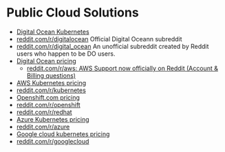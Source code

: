 # Public Cloud Solutions 
* [Digital Ocean Kubernetes](https://www.digitalocean.com/products/kubernetes/) 
 * [reddit.com/r/digitalocean](https://www.reddit.com/r/digitalocean) Official Digital Oceann subreddit
 * [reddit.com/r/digital_ocean](https://www.reddit.com/r/digital_ocean/) An unofficial subreddit created by Reddit users who happen to be DO users.
* [Digital Ocean pricing](https://www.digitalocean.com/pricing/)
  * [reddit.com/r/aws: AWS Support now officially on Reddit (Account & Billing questions)](https://www.reddit.com/r/aws) 
* [AWS Kubernetes pricing](https://aws.amazon.com/es/eks/pricing/)
 * [reddit.com/r/kubernetes](https://www.reddit.com/r/kubernetes)
* [Openshift.com pricing](https://www.openshift.com/products/pricing/)
 * [reddit.com/r/openshift](https://www.reddit.com/r/openshift)
 * [reddit.com/r/redhat](https://www.reddit.com/r/redhat)
* [Azure Kubernetes pricing](https://azure.microsoft.com/es-es/pricing/details/kubernetes-service/)
 * [reddit.com/r/azure](https://www.reddit.com/r/azure)
* [Google cloud kubernetes pricing](https://cloud.google.com/kubernetes-engine/pricing)
 * [reddit.com/r/googlecloud](https://www.reddit.com/r/googlecloud/)
